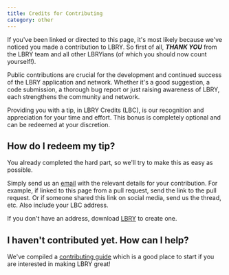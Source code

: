 ```yaml
---
title: Credits for Contributing
category: other
---
```


If you've been linked or directed to this page, it's most likely because we've noticed you made a contribution to LBRY. So first of all, ***THANK YOU*** from the LBRY team and all other LBRYians (of which you should now count yourself!). 

Public contributions are crucial for the development and continued success of the LBRY application and network. Whether it's a good suggestion, a code submission, a thorough bug report or just raising awareness of LBRY, each strengthens the community and network.

Providing you with a tip, in LBRY Credits (LBC), is our recognition and appreciation for your time and effort. This bonus is completely optional and can be redeemed at your discretion. 

## How do I redeem my tip?

You already completed the hard part, so we'll try to make this as easy as possible.

Simply send us an [email](mailto:hello@lbry.com) with the relevant details for your contribution. For example, if linked to this page from a pull request, send the link to the pull request. Or if someone shared this link on social media, send us the thread, etc.  Also include your LBC address.

If you don't have an address, download [LBRY](https://lbry.com/get) to create one. 

## I haven't contributed yet. How can I help?

We've compiled a [contributing guide](https://lbry.com/faq/contributing) which is a good place to start if you are interested in making LBRY great! 
